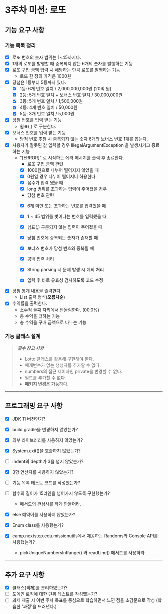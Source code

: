 # 3주차 미션: 로또


## 기능 요구 사항

### 기능 목록 정리
- [x] 로또 번호의 숫자 범위는 1~45까지다.
- [x] 1개의 로또를 발행할 때 중복되지 않는 6개의 숫자를 발행하는 기능
- [x] 로또 구입 금액 입력 시 해당하는 만큼 로또를 발행하는 기능
  - 로또 한 장의 가격은 1000원
- [x] 당첨은 1등부터 5등까지 있다.
    - [x] 1등: 6개 번호 일치 / 2,000,000,000원 (20억 원)
    - [x] 2등: 5개 번호 일치 + 보너스 번호 일치 / 30,000,000원
    - [x] 3등: 5개 번호 일치 / 1,500,000원
    - [x] 4등: 4개 번호 일치 / 50,000원
    - [x] 5등: 3개 번호 일치 / 5,000원
- [x] 당첨 번호를 입력 받는 기능
  - 쉼표(,) 로 구분한다.
- [x] 보너스 번호를 입력 받는 기능
    - 당첨 번호 추첨 시 중복되지 않는 숫자 6개와 보너스 번호 1개를 뽑는다.
- [x] 사용자가 잘못된 값 입력할 경우 IllegalArgumentException 을 발생시키고 종료하는 기능
    - "[ERROR]" 로 시작하는 에러 메시지를 출력 후 종료한다.
      - 로또 구입 금액 관련
      - [x] 1000원으로 나누어 떨어지지 않았을 때
      - [x] 0원일 경우 나누어 떨어지니 허용한다.
      - [x] 음수가 입력 됐을 때
      - [x] long 범위를 초과하는 입력이 주어졌을 경우
      - 당첨 번호 관련 
      - [x] 6개 미만 또는 초과하는 번호를 입력했을 때
      - [x] 1 ~ 45 범위를 벗어나는 번호를 입력했을 때
      - [x] 쉼표(,) 구분되지 않는 입력이 주어졌을 때
      - [x] 당첨 번호에 중복되는 숫자가 존재할 때
      - [x] 보너스 번호가 당첨 번호와 중복될 때
      - [x] 공백 입력 처리
      - [x] String parsing 시 문제 발생 시 예외 처리
      - [x] 입력 후 바로 유효성 검사하도록 코드 수정


- [x] 당첨 통계 내용을 출력한다.
  - List 출력 형식(**오름차순**)
- [x] 수익률을 출력한다. 
  - 소수점 둘째 자리에서 반올림한다. (00.0%)
  - 총 수익을 더하는 기능
  - 총 수익을 구매 금액으로 나누는 기능

### 기능 클래스 설계

> _**필수 참고 사항**_
> -  Lotto 클래스를 활용해 구현해야 한다.
>   - 매개변수가 없는 생성자를 추가할 수 없다.
>   - numbers의 접근 제어자인 private을 변경할 수 없다.
>   - 필드를 추가할 수 없다.
>   - **패키지 변경은 가능**하다.

---
## 프로그래밍 요구 사항
- [x] JDK 11 버전인가?
- [x] build.gradle을 변경하지 않았는가?
- [x] 외부 라이브러리를 사용하지 않았는가?
- [x] System.exit()을 호출하지 않았는가?
- [ ] indent의 depth가 3을 넘지 않았는가?
- [x] 3항 연산자를 사용하지 않았는가?
- [ ] 기능 목록 테스트 코드를 작성했는가?


- [ ] 함수의 길이가 15라인을 넘어가지 않도록 구현했는가?
  - 메서드의 관심사를 작게 만들어라.
- [x] else 예약어를 사용하지 않았는가?
- [x] Enum class를 사용했는가?
- [x] camp.nextstep.edu.missionutils에서 제공하는 Randoms와 Console API를 사용했는가?
  - pickUniqueNumbersInRange() 와 readLine() 메서드를 사용하라.


---
## 추가 요구 사항
- [x] 클래스(객체)를 분리하였는가?
- [ ] 도메인 로직에 대한 단위 테스트를 작성했는가?
- [ ] 과제 제출 시 이번 주차 목표를 중심으로 학습하면서 느낀 점을 소감문으로 작성 (학습한 '과정'을 드러낸다.)
